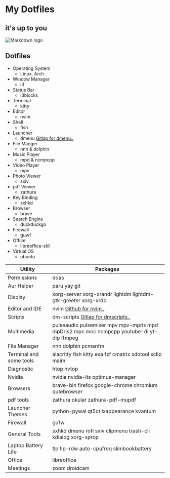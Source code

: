 # My Dotfiles
## it's up to you 

![Markdown logo](https://markdown-here.com/img/icon256.png)

## Dotfiles 

* Operating System 
   * Linux, Arch 
* Window Manager 
	* i3 
* Status Bar 
	* i3blocks 
* Terminal 
	* kitty
* Editor 
	* nvim
 * Shell 
	* fish 
* Launcher 
	* dmenu [Gitlap for dmenu..](https://gitlab.com/dwt1/dmenu-distrotube)
* File Manger 
	* nnn & dolphin 
* Music Player 
	* mpd & ncmpcpp
* Video Player 
	* mpv 
* Photo Viewer 
	* sxiv
* pdf Viewer 
	* zathura
* Key Binding 
	* sxhkd 
* Browser 
	* brave 
* Search Engine 
	* duckduckgo 
* Firewall 
	* guwf 
* Office 
	* libreoffice-still
* Virtual OS 
	* ubuntu


| Utility  | Packages            |
| -----     | --------------- |
| Permissions  | doas |
| Aur Helper  | paru yay git |
| Display |  xorg-server xorg-xrandr lightdm lightdm-gtk-greeter xorg-xrdb |
| Editor and IDE | nvim [Github for nvim..](https://github.com/AstroNvim/AstroNvim) | 
| Scripts | dm-scripts [Gitlap for dmscripts..](https://gitlab.com/dwt1/dmscripts)|
| Multimedia | pulseaudio pulsemixer mpv mpv-mpris mpd mpDris2 mpc moc ncmpcpp youtube-dl yt-dlp ffmpeg | 
| File Manager | nnn dolphin pcmanfm | 
| Terminal and some tools | alacritty fish kitty exa fzf cmatrix xdotool xclip maim |
| Diagnostic | htop nvtop | 
| Nvidia | nvidia nvidia-lts optimus-manager | 
| Browsers | brave-bin firefox google-chrome chromium qutebrowser | 
| pdf tools | zathura okular zathura-pdf-mupdf | 
| Launcher Themes | python-pywal qt5ct lxappearance kvantum | 
| Firewall | gufw | 
| General Tools | sxhkd dmenu rofi sxiv clipmenu trash-cli kdialog xorg-xprop | 
| Laptop Battery Life | tlp tlp-rdw auto-cpufreq slimbookbattery | 
| Office | libreoffice | 
| Meetings | zoom droidcam |





